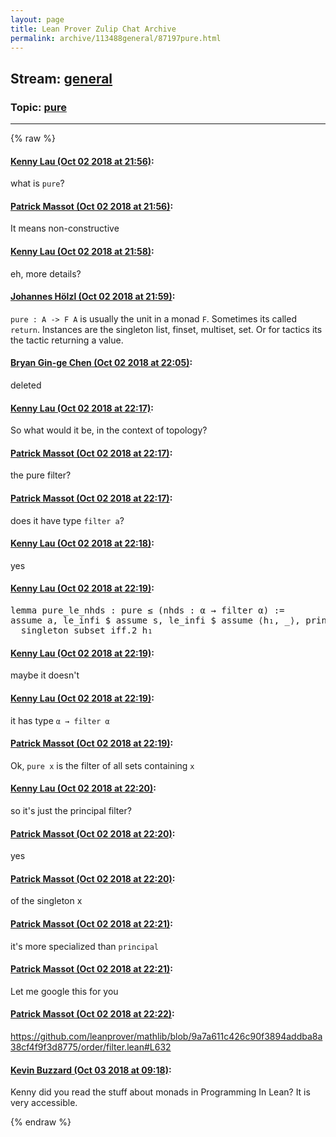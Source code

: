 ```yaml
---
layout: page
title: Lean Prover Zulip Chat Archive 
permalink: archive/113488general/87197pure.html
---
```


## Stream: [general](index.html)
### Topic: [pure](87197pure.html)

---


{% raw %}
#### [ Kenny Lau (Oct 02 2018 at 21:56)](https://leanprover.zulipchat.com/#narrow/stream/113488-general/topic/pure/near/135059937):
<p>what is <code>pure</code>?</p>

#### [ Patrick Massot (Oct 02 2018 at 21:56)](https://leanprover.zulipchat.com/#narrow/stream/113488-general/topic/pure/near/135059948):
<p>It means non-constructive</p>

#### [ Kenny Lau (Oct 02 2018 at 21:58)](https://leanprover.zulipchat.com/#narrow/stream/113488-general/topic/pure/near/135060057):
<p>eh, more details?</p>

#### [ Johannes Hölzl (Oct 02 2018 at 21:59)](https://leanprover.zulipchat.com/#narrow/stream/113488-general/topic/pure/near/135060084):
<p><code>pure : A -&gt; F A</code> is usually the unit in a monad <code>F</code>. Sometimes its called <code>return</code>. Instances are the singleton list, finset, multiset, set. Or for tactics its the tactic returning a value.</p>

#### [ Bryan Gin-ge Chen (Oct 02 2018 at 22:05)](https://leanprover.zulipchat.com/#narrow/stream/113488-general/topic/pure/near/135060411):
<p>deleted</p>

#### [ Kenny Lau (Oct 02 2018 at 22:17)](https://leanprover.zulipchat.com/#narrow/stream/113488-general/topic/pure/near/135061158):
<p>So what would it be, in the context of topology?</p>

#### [ Patrick Massot (Oct 02 2018 at 22:17)](https://leanprover.zulipchat.com/#narrow/stream/113488-general/topic/pure/near/135061165):
<p>the pure filter?</p>

#### [ Patrick Massot (Oct 02 2018 at 22:17)](https://leanprover.zulipchat.com/#narrow/stream/113488-general/topic/pure/near/135061173):
<p>does it have type <code>filter a</code>?</p>

#### [ Kenny Lau (Oct 02 2018 at 22:18)](https://leanprover.zulipchat.com/#narrow/stream/113488-general/topic/pure/near/135061230):
<p>yes</p>

#### [ Kenny Lau (Oct 02 2018 at 22:19)](https://leanprover.zulipchat.com/#narrow/stream/113488-general/topic/pure/near/135061255):
<div class="codehilite"><pre><span></span><span class="kn">lemma</span> <span class="n">pure_le_nhds</span> <span class="o">:</span> <span class="n">pure</span> <span class="bp">≤</span> <span class="o">(</span><span class="n">nhds</span> <span class="o">:</span> <span class="n">α</span> <span class="bp">→</span> <span class="n">filter</span> <span class="n">α</span><span class="o">)</span> <span class="o">:=</span>
<span class="k">assume</span> <span class="n">a</span><span class="o">,</span> <span class="n">le_infi</span> <span class="err">$</span> <span class="k">assume</span> <span class="n">s</span><span class="o">,</span> <span class="n">le_infi</span> <span class="err">$</span> <span class="k">assume</span> <span class="bp">⟨</span><span class="n">h₁</span><span class="o">,</span> <span class="bp">_⟩</span><span class="o">,</span> <span class="n">principal_mono</span><span class="bp">.</span><span class="n">mpr</span> <span class="err">$</span>
  <span class="n">singleton_subset_iff</span><span class="bp">.</span><span class="mi">2</span> <span class="n">h₁</span>
</pre></div>

#### [ Kenny Lau (Oct 02 2018 at 22:19)](https://leanprover.zulipchat.com/#narrow/stream/113488-general/topic/pure/near/135061256):
<p>maybe it doesn't</p>

#### [ Kenny Lau (Oct 02 2018 at 22:19)](https://leanprover.zulipchat.com/#narrow/stream/113488-general/topic/pure/near/135061266):
<p>it has type <code>α → filter α</code></p>

#### [ Patrick Massot (Oct 02 2018 at 22:19)](https://leanprover.zulipchat.com/#narrow/stream/113488-general/topic/pure/near/135061279):
<p>Ok, <code>pure x</code> is the filter of all sets containing <code>x</code></p>

#### [ Kenny Lau (Oct 02 2018 at 22:20)](https://leanprover.zulipchat.com/#narrow/stream/113488-general/topic/pure/near/135061350):
<p>so it's just the principal filter?</p>

#### [ Patrick Massot (Oct 02 2018 at 22:20)](https://leanprover.zulipchat.com/#narrow/stream/113488-general/topic/pure/near/135061385):
<p>yes</p>

#### [ Patrick Massot (Oct 02 2018 at 22:20)](https://leanprover.zulipchat.com/#narrow/stream/113488-general/topic/pure/near/135061388):
<p>of the singleton x</p>

#### [ Patrick Massot (Oct 02 2018 at 22:21)](https://leanprover.zulipchat.com/#narrow/stream/113488-general/topic/pure/near/135061411):
<p>it's more specialized than <code>principal</code></p>

#### [ Patrick Massot (Oct 02 2018 at 22:21)](https://leanprover.zulipchat.com/#narrow/stream/113488-general/topic/pure/near/135061450):
<p>Let me google this for you</p>

#### [ Patrick Massot (Oct 02 2018 at 22:22)](https://leanprover.zulipchat.com/#narrow/stream/113488-general/topic/pure/near/135061494):
<p><a href="https://github.com/leanprover/mathlib/blob/9a7a611c426c90f3894addba8a38cf4f9f3d8775/order/filter.lean#L632" target="_blank" title="https://github.com/leanprover/mathlib/blob/9a7a611c426c90f3894addba8a38cf4f9f3d8775/order/filter.lean#L632">https://github.com/leanprover/mathlib/blob/9a7a611c426c90f3894addba8a38cf4f9f3d8775/order/filter.lean#L632</a></p>

#### [ Kevin Buzzard (Oct 03 2018 at 09:18)](https://leanprover.zulipchat.com/#narrow/stream/113488-general/topic/pure/near/135085949):
<p>Kenny did you read the stuff about monads in Programming In Lean? It is very accessible.</p>


{% endraw %}

